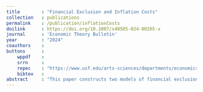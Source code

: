 ```yaml
---
title        : "Financial Exclusion and Inflation Costs"
collection   : publications
permalink    : /publication/inflationCosts
doilink      : https://doi.org/10.1007/s40505-024-00265-x
journal      : 'Economic Theory Bulletin'
year         : "2024"
coauthors    : 
buttons      : 
    wppdf    : 
    srrn     : 
    repec    : "https://www.usf.edu/arts-sciences/departments/economics/documents/wpaper/2023-01.pdf"
    bibtex   : 
abstract     : "This paper constructs two models of financial exclusion to assess the welfare costs of inflation. In the first, inflation costs are measured within a  classical endowment economy. The second includes a production sector and costly credit. Both models are calibrated to account for inflation costs in a high-inflation economy (developing country) and in a low-inflation economy (developed economy). In an endowment economy, when inflation is reduced from 1.5% to zero in a developed economy, the welfare costs for agents with (without) financial access are 0.38% (0.43%) consumption equivalent variation (CEV). In a model with costly credit, the welfare costs for agents with (without) financial access are 0.87% (1.3%) CEV. For developing countries, when inflation is reduced from 3.2% to zero, the welfare costs for agents with (without) financial access are 0.72% (2.56%) in an endowment economy. In the costly-credit model, the welfare costs for agents with (without) financial access are 0.3% (3.1%) CEV. The main finding is that there is a substantial asymmetry in welfare costs between individuals with and without access to financial services, especially in developing countries."    
---
```


